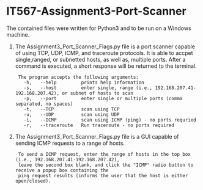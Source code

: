 # IT567-Assignment3-Port-Scanner

The contained files were written for Python3 and to be run on a Windows machine.

1. The Assignment3_Port_Scanner_Flags.py file is a port scanner capable of using TCP, UDP, ICMP, and traceroute protocols.  It is able to accpet single,ranged, or subnetted hosts, as well as, multiple ports.  After a command is executed, a short response will be returned to the terminal.

        The program accepts the following arguments:
          -h,   --help         prints help information
          -s,   --host         enter single, range (i.e., 192.168.207.41-192.168.207.42), or subnet of hosts to scan
          -p,   --port         enter single or multiple ports (comma separated, no spaces)
          -t,   --TCP          scan using TCP
          -u,   --UDP          scan using UDP
          -i,   --ICMP         scan using ICMP (ping) - no ports requried
          -r,   --traceroute   Run traceroute - no ports required



2. The Assignment3_Port_Scanner_Flags.py file is a GUI capable of sending ICMP requests to a range of hosts.  

        To send a ICMP request, enter the range of hosts in the top box (i.e., 192.168.207.41-192.168.207.42),
        leave the second box blank, and click the "ICMP" radio button to receive a popup box containing the 
        ping request results (informs the user that the host is either open/closed).
